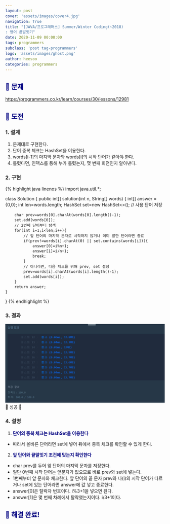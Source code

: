 ```yaml
---
layout: post
cover: 'assets/images/cover4.jpg'
navigation: True
title: "[JAVA/프로그래머스] Summer/Winter Coding(~2018)
: 영어 끝말잇기"
date: 2020-11-09 00:00:00
tags: programmers
subclass: 'post tag-programmers'
logo: 'assets/images/ghost.png'
author: heesoo
categories: programmers
---
```

## <span style="color:navy">👀 문제</span>
<https://programmers.co.kr/learn/courses/30/lessons/12981>

## <span style="color:navy">👊 도전</span>

### 1. 설계
1. 문제대로 구현한다.
2. 단어 중복 체크는 HashSet을 이용한다.
3. words[i-1]의 마지막 문자와 words[i]의 시작 단어가 같아야 한다.
4. 틀렸다면, 인덱스를 통해 누가 틀렸는지, 몇 번째 회전인지 알아낸다.


### 2. 구현 
{% highlight java linenos %}
import java.util.*;

class Solution {
    public int[] solution(int n, String[] words) {
        int[] answer = {0,0};
        int len=words.length;
        HashSet<String> set=new HashSet<>(); // 사용 단어 저장
        
        char prev=words[0].charAt(words[0].length()-1);
        set.add(words[0]);
        // 2번째 단어부터 탐색
        for(int i=1;i<len;i++){
            // 앞 단어의 마지막 문자로 시작하지 않거나 이미 말한 단어라면 종료
            if(prev!=words[i].charAt(0) || set.contains(words[i])){
                answer[0]=i%n+1;
                answer[1]=i/n+1;
                break;
            }
            // 아니라면, 다음 체크를 위해 prev, set 설정
            prev=words[i].charAt(words[i].length()-1);
            set.add(words[i]);
        }
        return answer;
    }
}
{% endhighlight %}

### 3. 결과
![실행결과](./assets/images/201109_2.PNG)
🤟 성공 🤟  


### 4. 설명
1. **<span style="color:navy">단어의 중복 체크는 HashSet을 이용한다</span>**
- 따라서 올바른 단어라면 set에 넣어 뒤에서 중복 체크를 확인할 수 있게 한다.

2. **<span style="color:navy">앞 단어와 끝말잇기 조건에 맞는지 확인한다</span>**
- char prev를 두어 앞 단어의 마지막 문자를 저장한다.
- 일단 0번째 시작 단어는 앞문자가 없으므로 바로 prev와 set에 넣는다.
- 1번째부터 앞 문자와 체크한다. 앞 단어의 끝 문자 prev와 나(i)의 시작 단어가 다르거나 set에 있는 단어라면 answer에 값 넣고 종료한다.
- answer[0]은 탈락자 번호이다. i%3+1을 넣으면 된다.
- answer[1]은 몇 번째 차례에서 탈락했는지이다. i/3+1이다.

## <span style="color:navy">👏 해결 완료!</span>
